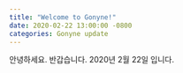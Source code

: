 ```yaml
---
title: "Welcome to Gonyne!"
date: 2020-02-22 13:00:00 -0800
categories: Gonyne update
---
```

안녕하세요. 반갑습니다.
2020년 2월 22일 입니다.
